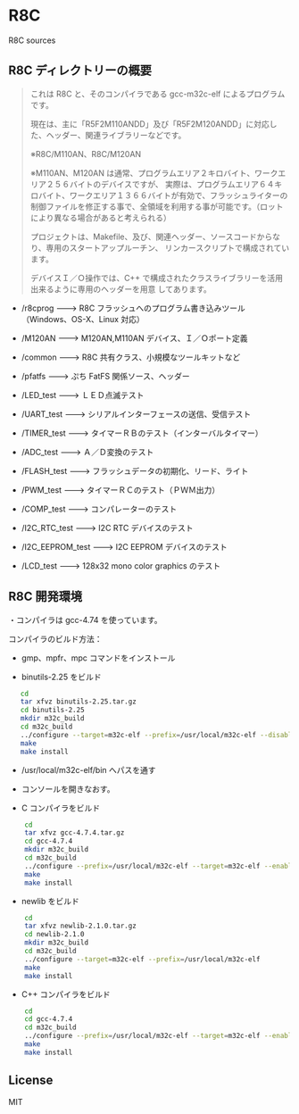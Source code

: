 R8C
=========

R8C sources 

## R8C ディレクトリーの概要

> これは R8C と、そのコンパイラである gcc-m32c-elf によるプログラムです。
>
> 現在は、主に「R5F2M110ANDD」及び「R5F2M120ANDD」に対応した、ヘッダー、関連ライブラリーなどです。
>
> ※R8C/M110AN、R8C/M120AN
>
> ※M110AN、M120AN は通常、プログラムエリア２キロバイト、ワークエリア２５６バイトのデバイスですが、
> 実際は、プログラムエリア６４キロバイト、ワークエリア１３６６バイトが有効で、フラッシュライターの
> 制御ファイルを修正する事で、全領域を利用する事が可能です。（ロットにより異なる場合があると考えられる）
>
> プロジェクトは、Makefile、及び、関連ヘッダー、ソースコードからなり、専用のスタートアップルーチン、
> リンカースクリプトで構成されています。
>
> デバイスＩ／Ｏ操作では、C++ で構成されたクラスライブラリーを活用出来るように専用のヘッダーを用意
> してあります。

 - /r8cprog     --->   R8C フラッシュへのプログラム書き込みツール（Windows、OS-X、Linux 対応）

 - /M120AN      --->   M120AN,M110AN デバイス、Ｉ／Ｏポート定義

 - /common      --->   R8C 共有クラス、小規模なツールキットなど

 - /pfatfs      --->   ぷち FatFS 関係ソース、ヘッダー

 - /LED_test    --->   ＬＥＤ点滅テスト

 - /UART_test   --->   シリアルインターフェースの送信、受信テスト

 - /TIMER_test  --->   タイマーＲＢのテスト（インターバルタイマー）

 - /ADC_test    --->   Ａ／Ｄ変換のテスト

 - /FLASH_test  --->   フラッシュデータの初期化、リード、ライト

 - /PWM_test    --->   タイマーＲＣのテスト（ＰＷＭ出力）

 - /COMP_test   --->   コンパレーターのテスト

 - /I2C_RTC_test    --->  I2C RTC デバイスのテスト

 - /I2C_EEPROM_test    --->  I2C EEPROM デバイスのテスト

 - /LCD_test    --->  128x32 mono color graphics のテスト



## R8C 開発環境

・コンパイラは gcc-4.74 を使っています。

コンパイラのビルド方法：

 - gmp、mpfr、mpc コマンドをインストール

 - binutils-2.25 をビルド
```sh
   cd
   tar xfvz binutils-2.25.tar.gz
   cd binutils-2.25
   mkdir m32c_build
   cd m32c_build
   ../configure --target=m32c-elf --prefix=/usr/local/m32c-elf --disable-nls
   make
   make install
```

 -  /usr/local/m32c-elf/bin へパスを通す

 -  コンソールを開きなおす。

 -  C コンパイラをビルド
``` sh
    cd
    tar xfvz gcc-4.7.4.tar.gz
    cd gcc-4.7.4
    mkdir m32c_build
	cd m32c_build
    ../configure --prefix=/usr/local/m32c-elf --target=m32c-elf --enable-languages=c --disable-libssp --with-newlib --disable-nls
    make
    make install
```

 -  newlib をビルド
``` sh
    cd
    tar xfvz newlib-2.1.0.tar.gz
	cd newlib-2.1.0
    mkdir m32c_build
    cd m32c_build
    ../configure --target=m32c-elf --prefix=/usr/local/m32c-elf
	make
    make install
```

 -  C++ コンパイラをビルド
``` sh
    cd
    cd gcc-4.7.4
    cd m32c_build
    ../configure --prefix=/usr/local/m32c-elf --target=m32c-elf --enable-languages=c,c++ --disable-libssp --with-newlib --disable-nls --disable-libstdcxx-pch
    make
    make install
```

License
----

MIT
